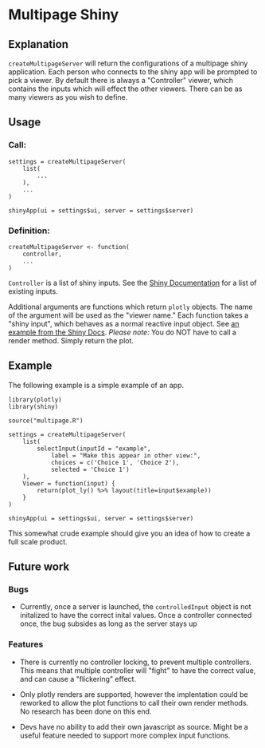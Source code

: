 # Multipage Shiny

## Explanation

`createMultipageServer` will return the configurations of a multipage shiny application. Each person who connects to the shiny app will be prompted to pick a viewer. By default there is always a "Controller" viewer, which contains the inputs which will effect the other viewers. There can be as many viewers as you wish to define. 

## Usage

### Call:

```
settings = createMultipageServer(
	list(
		...
	),
	...
)

shinyApp(ui = settings$ui, server = settings$server)
```

### Definition:

```
createMultipageServer <- function(
	controller,
	...
)
```

`Controller` is a list of shiny inputs. See the [Shiny Documentation](https://shiny.rstudio.com/reference/shiny/latest/) for a list of existing inputs. 

Additional arguments are functions which return `plotly` objects. The name of the argument will be used as the "viewer name." Each function takes a "shiny input", which behaves as a normal reactive input object. See [an example from the Shiny Docs](https://shiny.rstudio.com/articles/build.html). *Please note:* You do NOT have to call a render method. Simply return the plot.

## Example

The following example is a simple example of an app.

```
library(plotly)
library(shiny)

source("multipage.R")

settings = createMultipageServer(
	list(
		selectInput(inputId = "example",
			label = "Make this appear in other view:",
			choices = c('Choice 1', 'Choice 2'),
			selected = 'Choice 1')
	),
	Viewer = function(input) {
		return(plot_ly() %>% layout(title=input$example))
	}
)

shinyApp(ui = settings$ui, server = settings$server)
```

This somewhat crude example should give you an idea of how to create a full scale product.

## Future work

### Bugs

* Currently, once a server is launched, the `controlledInput` object is not initalized to have the correct inital values. Once a controller connected once, the bug subsides as long as the server stays up

### Features

* There is currently no controller locking, to prevent multiple controllers. This means that multiple controller will "fight" to have the correct value, and can cause a "flickering" effect.

* Only plotly renders are supported, however the implentation could be reworked to allow the plot functions to call their own render methods. No research has been done on this end.

* Devs have no ability to add their own javascript as source. Might be a useful feature needed to support more complex input functions.


